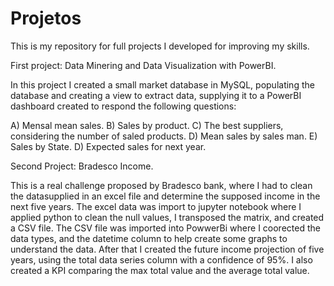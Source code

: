 # Projetos
This is my repository for full projects I developed for improving my skills.

First project: Data Minering and Data Visualization with PowerBI.

In this project I created a small market database in MySQL, populating the database and creating a view to extract data, supplying it to a PowerBI dashboard created to respond the following questions:

A) Mensal mean sales.
B) Sales by product.
C) The best suppliers, considering the number of saled products.
D) Mean sales by sales man.
E) Sales by State.
D) Expected sales for next year.


Second Project: Bradesco Income.

This is a real challenge proposed by Bradesco bank, where I had to clean the datasupplied in an excel file and determine the supposed income in the next five years.
The excel data was import to jupyter notebook where I applied python to clean the null values, I transposed the matrix, and created a CSV file. The CSV file was imported into PowwerBi where I coorected the data types, and the datetime column to help create some graphs to understand the data. After that I created the future income projection of five years, using the total data series column with a confidence of 95%. I also created a KPI comparing the max total value and the average total value. 
